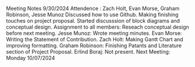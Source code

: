 Meeting Notes 9/30/2024
Attendence : Zach Holt, Evan Morse, Graham Robinson, Jesse Munoz
  Discussed how to use Github.
  Making finishing touches on project proposal.
  Started discusssion of block diagrams and conceptual design.
  Assignment to all members: Reseach conceptual design before next meeting.
  Jesse Munoz: Wrote meeting minutes.
  Evan Morse: Writing the Statement of Contribution.
  Zach Holt: Making Gantt Chart and improving formatting.
  Graham Robinson: Finishing Patants and Literature section of Project Proposal.
  Erlind Boraj: Not present.
Next Meeting: Monday 10/07/2024
